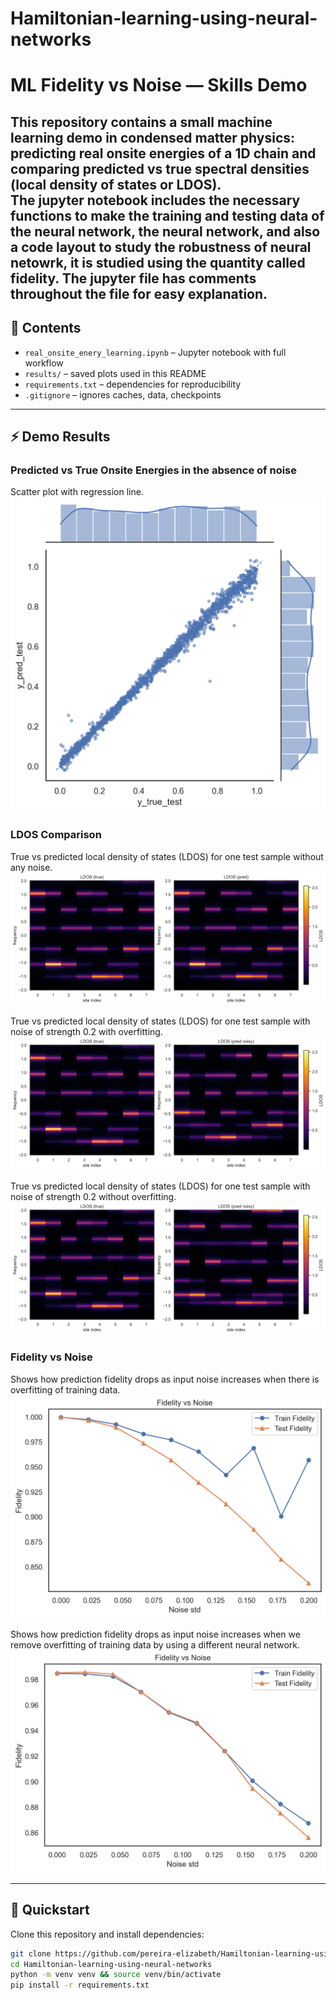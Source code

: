 # Hamiltonian-learning-using-neural-networks

# ML Fidelity vs Noise — Skills Demo

This repository contains a small **machine learning demo** in condensed matter physics:  
predicting real onsite energies of a 1D chain and comparing **predicted vs true spectral densities** (local density of states or LDOS).  
The jupyter notebook includes the necessary functions to make the training and testing data of the neural network, the neural network, and also a code layout to study the robustness of neural netowrk, it is studied using the quantity called fidelity. The jupyter file has comments throughout the file for easy explanation.
---

## 📖 Contents
- `real_onsite_enery_learning.ipynb` – Jupyter notebook with full workflow
- `results/` – saved plots used in this README
- `requirements.txt` – dependencies for reproducibility
- `.gitignore` – ignores caches, data, checkpoints

---

## ⚡ Demo Results
### Predicted vs True Onsite Energies in the absence of noise
Scatter plot with regression line.
![Prediction vs True](results/pred_vs_true_jointplot_test.png)

### LDOS Comparison
True vs predicted local density of states (LDOS) for one test sample without any noise.
![LDOS comparison](results/ldos_true_pred1.png)

True vs predicted local density of states (LDOS) for one test sample with noise of strength $0.2$ with overfitting.
![LDOS comparison](results/ldos_true_pred_noisy_with_overfitting.png)

True vs predicted local density of states (LDOS) for one test sample with noise of strength $0.2$ without overfitting.
![LDOS comparison](results/ldos_true_pred_noisy_nooverfitting.png)

### Fidelity vs Noise
Shows how prediction fidelity drops as input noise increases when there is overfitting of training data.
![Fidelity vs Noise](results/fidelity_vs_noise_with_overfitting.png)

Shows how prediction fidelity drops as input noise increases when we remove overfitting of training data by using a different neural network.
![Fidelity vs Noise](results/fidelity_vs_noise_nooverfitting.png)

---

## 🚀 Quickstart

Clone this repository and install dependencies:

```bash
git clone https://github.com/pereira-elizabeth/Hamiltonian-learning-using-neural-networks.git
cd Hamiltonian-learning-using-neural-networks
python -m venv venv && source venv/bin/activate
pip install -r requirements.txt

